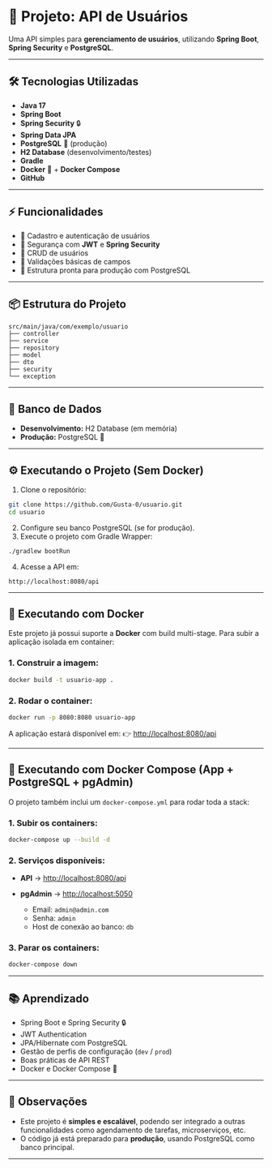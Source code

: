 
# 🚀 Projeto: API de Usuários

Uma API simples para **gerenciamento de usuários**, utilizando **Spring Boot**, **Spring Security** e **PostgreSQL**.

---

## 🛠 Tecnologias Utilizadas

* **Java 17**
* **Spring Boot**
* **Spring Security** 🔒
* **Spring Data JPA**
* **PostgreSQL** 🐘 (produção)
* **H2 Database** (desenvolvimento/testes)
* **Gradle**
* **Docker** 🐳 + **Docker Compose**
* **GitHub**

---

## ⚡ Funcionalidades

* 🔹 Cadastro e autenticação de usuários
* 🔹 Segurança com **JWT** e **Spring Security**
* 🔹 CRUD de usuários
* 🔹 Validações básicas de campos
* 🔹 Estrutura pronta para produção com PostgreSQL

---

## 📦 Estrutura do Projeto

```
src/main/java/com/exemplo/usuario
├── controller
├── service
├── repository
├── model
├── dto
├── security
└── exception
```

---

## 💾 Banco de Dados

* **Desenvolvimento:** H2 Database (em memória)
* **Produção:** PostgreSQL 🐘

---

## ⚙️ Executando o Projeto (Sem Docker)

1. Clone o repositório:

```bash
git clone https://github.com/Gusta-0/usuario.git
cd usuario
```

2. Configure seu banco PostgreSQL (se for produção).
3. Execute o projeto com Gradle Wrapper:

```bash
./gradlew bootRun
```

4. Acesse a API em:

```
http://localhost:8080/api
```

---

## 🐳 Executando com Docker

Este projeto já possui suporte a **Docker** com build multi-stage.
Para subir a aplicação isolada em container:

### 1. Construir a imagem:

```bash
docker build -t usuario-app .
```

### 2. Rodar o container:

```bash
docker run -p 8080:8080 usuario-app
```

A aplicação estará disponível em:
👉 [http://localhost:8080/api](http://localhost:8080/api)

---

## 🐳 Executando com Docker Compose (App + PostgreSQL + pgAdmin)

O projeto também inclui um `docker-compose.yml` para rodar toda a stack:

### 1. Subir os containers:

```bash
docker-compose up --build -d
```

### 2. Serviços disponíveis:

* **API** → [http://localhost:8080/api](http://localhost:8080/api)
* **pgAdmin** → [http://localhost:5050](http://localhost:5050)

    * Email: `admin@admin.com`
    * Senha: `admin`
    * Host de conexão ao banco: `db`

### 3. Parar os containers:

```bash
docker-compose down
```

---

## 📚 Aprendizado

* Spring Boot e Spring Security 🔒
* JWT Authentication
* JPA/Hibernate com PostgreSQL
* Gestão de perfis de configuração (`dev` / `prod`)
* Boas práticas de API REST
* Docker e Docker Compose 🐳

---

## 📝 Observações

* Este projeto é **simples e escalável**, podendo ser integrado a outras funcionalidades como agendamento de tarefas, microserviços, etc.
* O código já está preparado para **produção**, usando PostgreSQL como banco principal.

---